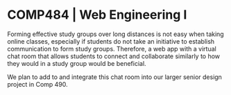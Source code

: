 # COMP484 | Web Engineering I

Forming effective study groups over long distances is not easy when taking online classes, especially if students do not take an initiative to establish communication to form study groups. Therefore, a web app with a virtual chat room that allows students to connect and collaborate similarly to how they would in a study group would be beneficial.

We plan to add to and integrate this chat room into our larger senior design project in Comp 490.
